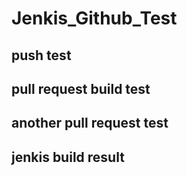 # Jenkis_Github_Test

## push test

## pull request build test

## another pull request test

## jenkis build result

